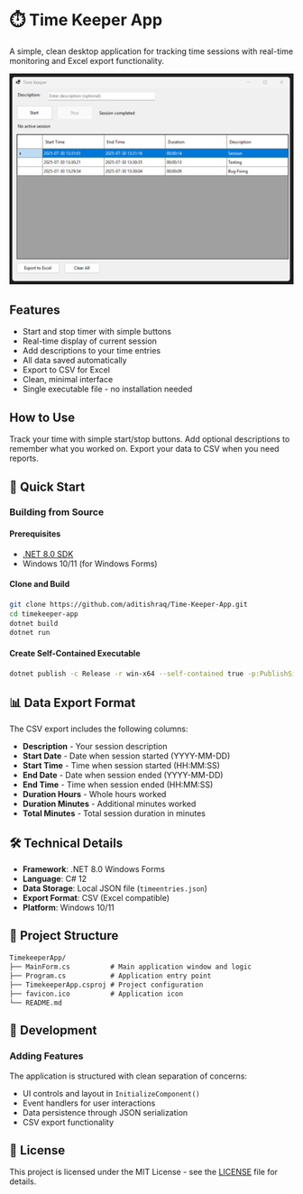 # ⏱️ Time Keeper App

A simple, clean desktop application for tracking time sessions with real-time monitoring and Excel export functionality.

<img src="https://github.com/aditishraq/Time-Keeper-App/blob/main/main_page.png" width="600" alt="Time Keeper App Screenshot">


## Features

- Start and stop timer with simple buttons
- Real-time display of current session
- Add descriptions to your time entries
- All data saved automatically
- Export to CSV for Excel
- Clean, minimal interface
- Single executable file - no installation needed

## How to Use

Track your time with simple start/stop buttons. Add optional descriptions to remember what you worked on. Export your data to CSV when you need reports.

## 🚀 Quick Start

### Building from Source

#### Prerequisites
- [.NET 8.0 SDK](https://dotnet.microsoft.com/download/dotnet/8.0)
- Windows 10/11 (for Windows Forms)

#### Clone and Build
```bash
git clone https://github.com/aditishraq/Time-Keeper-App.git
cd timekeeper-app
dotnet build
dotnet run
```

#### Create Self-Contained Executable
```bash
dotnet publish -c Release -r win-x64 --self-contained true -p:PublishSingleFile=true
```

## 📊 Data Export Format

The CSV export includes the following columns:
- **Description** - Your session description
- **Start Date** - Date when session started (YYYY-MM-DD)
- **Start Time** - Time when session started (HH:MM:SS)
- **End Date** - Date when session ended (YYYY-MM-DD)
- **End Time** - Time when session ended (HH:MM:SS)
- **Duration Hours** - Whole hours worked
- **Duration Minutes** - Additional minutes worked
- **Total Minutes** - Total session duration in minutes

## 🛠️ Technical Details

- **Framework**: .NET 8.0 Windows Forms
- **Language**: C# 12
- **Data Storage**: Local JSON file (`timeentries.json`)
- **Export Format**: CSV (Excel compatible)
- **Platform**: Windows 10/11

## 📁 Project Structure

```
TimekeeperApp/
├── MainForm.cs          # Main application window and logic
├── Program.cs           # Application entry point
├── TimekeeperApp.csproj # Project configuration
├── favicon.ico          # Application icon
└── README.md           
```


## 🔧 Development

### Adding Features
The application is structured with clean separation of concerns:
- UI controls and layout in `InitializeComponent()`
- Event handlers for user interactions
- Data persistence through JSON serialization
- CSV export functionality



## 📝 License

This project is licensed under the MIT License - see the [LICENSE](LICENSE) file for details.

